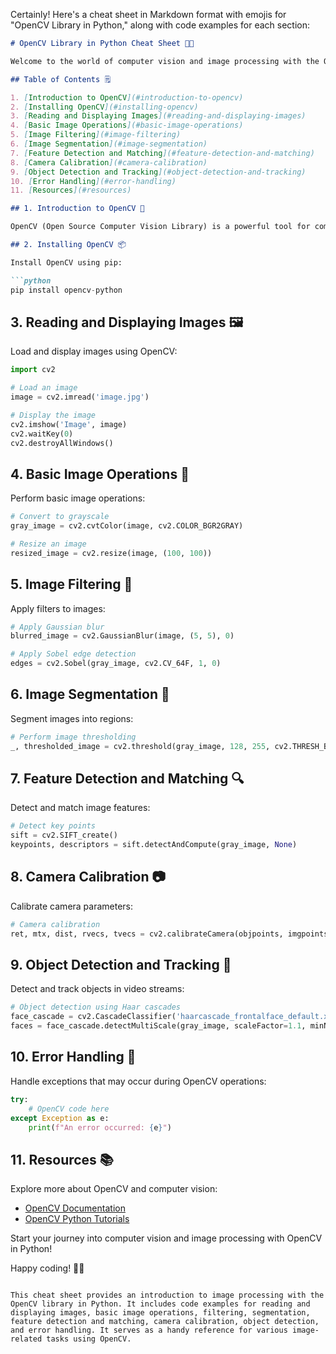 Certainly! Here's a cheat sheet in Markdown format with emojis for "OpenCV Library in Python," along with code examples for each section:

```markdown
# OpenCV Library in Python Cheat Sheet 🚀📸

Welcome to the world of computer vision and image processing with the OpenCV library in Python! This cheat sheet will guide you through various image-related tasks using OpenCV. Don't forget to follow the author, [Fardeen Ahmad Khan](https://github.com/I-Fardeen), for more Python and programming insights! 🙌

## Table of Contents 🗒️

1. [Introduction to OpenCV](#introduction-to-opencv)
2. [Installing OpenCV](#installing-opencv)
3. [Reading and Displaying Images](#reading-and-displaying-images)
4. [Basic Image Operations](#basic-image-operations)
5. [Image Filtering](#image-filtering)
6. [Image Segmentation](#image-segmentation)
7. [Feature Detection and Matching](#feature-detection-and-matching)
8. [Camera Calibration](#camera-calibration)
9. [Object Detection and Tracking](#object-detection-and-tracking)
10. [Error Handling](#error-handling)
11. [Resources](#resources)

## 1. Introduction to OpenCV 📸

OpenCV (Open Source Computer Vision Library) is a powerful tool for computer vision and image processing tasks. It offers a wide range of functions and algorithms for image analysis and manipulation.

## 2. Installing OpenCV 📦

Install OpenCV using pip:

```python
pip install opencv-python
```

## 3. Reading and Displaying Images 🖼️

Load and display images using OpenCV:

```python
import cv2

# Load an image
image = cv2.imread('image.jpg')

# Display the image
cv2.imshow('Image', image)
cv2.waitKey(0)
cv2.destroyAllWindows()
```

## 4. Basic Image Operations 🧰

Perform basic image operations:

```python
# Convert to grayscale
gray_image = cv2.cvtColor(image, cv2.COLOR_BGR2GRAY)

# Resize an image
resized_image = cv2.resize(image, (100, 100))
```

## 5. Image Filtering 🌟

Apply filters to images:

```python
# Apply Gaussian blur
blurred_image = cv2.GaussianBlur(image, (5, 5), 0)

# Apply Sobel edge detection
edges = cv2.Sobel(gray_image, cv2.CV_64F, 1, 0)
```

## 6. Image Segmentation 🧩

Segment images into regions:

```python
# Perform image thresholding
_, thresholded_image = cv2.threshold(gray_image, 128, 255, cv2.THRESH_BINARY)
```

## 7. Feature Detection and Matching 🔍

Detect and match image features:

```python
# Detect key points
sift = cv2.SIFT_create()
keypoints, descriptors = sift.detectAndCompute(gray_image, None)
```

## 8. Camera Calibration 📷

Calibrate camera parameters:

```python
# Camera calibration
ret, mtx, dist, rvecs, tvecs = cv2.calibrateCamera(objpoints, imgpoints, gray_image.shape[::-1], None, None)
```

## 9. Object Detection and Tracking 🎯

Detect and track objects in video streams:

```python
# Object detection using Haar cascades
face_cascade = cv2.CascadeClassifier('haarcascade_frontalface_default.xml')
faces = face_cascade.detectMultiScale(gray_image, scaleFactor=1.1, minNeighbors=5)
```

## 10. Error Handling 🐞

Handle exceptions that may occur during OpenCV operations:

```python
try:
    # OpenCV code here
except Exception as e:
    print(f"An error occurred: {e}")
```

## 11. Resources 📚

Explore more about OpenCV and computer vision:

- [OpenCV Documentation](https://docs.opencv.org/master/index.html)
- [OpenCV Python Tutorials](https://opencv-python-tutroals.readthedocs.io/en/latest/py_tutorials/py_tutorials.html)

Start your journey into computer vision and image processing with OpenCV in Python!

Happy coding! 🚀📸
```

This cheat sheet provides an introduction to image processing with the OpenCV library in Python. It includes code examples for reading and displaying images, basic image operations, filtering, segmentation, feature detection and matching, camera calibration, object detection, and error handling. It serves as a handy reference for various image-related tasks using OpenCV.
